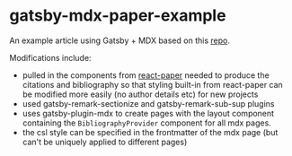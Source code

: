 # gatsby-mdx-paper-example

An example article using Gatsby + MDX based on this [repo](https://github.com/hubgit/gatsby-mdx-paper-example).

Modifications include:
- pulled in the components from [react-paper](https://github.com/hubgit/react-paper) needed to produce the citations and bibliography so that styling built-in from react-paper can be modified more easily (no author details etc) for new projects
- used gatsby-remark-sectionize and gatsby-remark-sub-sup plugins
- uses gatsby-plugin-mdx to create pages with the layout component containing the `BibliographyProvider` component for all mdx pages.
- the csl style can be specified in the frontmatter of the mdx page (but can't be uniquely applied to different pages)